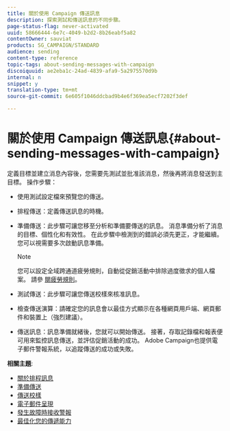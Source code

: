 ```yaml
---
title: 關於使用 Campaign 傳送訊息
description: 探索測試和傳送訊息的不同步驟。
page-status-flag: never-activated
uuid: 58666444-6e7c-4049-b2d2-8b26eabf5a82
contentOwner: sauviat
products: SG_CAMPAIGN/STANDARD
audience: sending
content-type: reference
topic-tags: about-sending-messages-with-campaign
discoiquuid: ae2eba1c-24ad-4839-afa9-5a2975570d9b
internal: n
snippet: y
translation-type: tm+mt
source-git-commit: 6e605f1046ddcbad9b4e6f369ea5ecf7202f3def

---
```



# 關於使用 Campaign 傳送訊息{#about-sending-messages-with-campaign}

定義目標並建立消息內容後，您需要先測試並批准該消息，然後再將消息發送到主目標。 操作步驟：

* 使用測試設定檔來預覽您的傳送。
* 排程傳送：定義傳送訊息的時機。
* 準備傳送：此步驟可讓您移至分析和準備要傳送的訊息。 消息準備分析了消息的目標、個性化和有效性。 在此步驟中檢測到的錯誤必須先更正，才能繼續。 您可以視需要多次啟動訊息準備。

   >[!NOTE]
   >
   >您可以設定全域跨通道疲勞規則，自動從促銷活動中排除過度徵求的個人檔案。 請參 [閱疲勞規則](../../administration/using/fatigue-rules.md)。

* 測試傳送：此步驟可讓您傳送校樣來核准訊息。
* 檢查傳送演算：請確定您的訊息會以最佳方式顯示在各種網頁用戶端、網頁郵件和裝置上（強烈建議）。
* 傳送訊息：訊息準備就緒後，您就可以開始傳送。 接著，存取記錄檔和報表便可用來監控訊息傳送，並評估促銷活動的成功。 Adobe Campaign也提供電子郵件警報系統，以追蹤傳送的成功或失敗。

**相關主題**:

* [關於排程訊息](../../sending/using/about-scheduling-messages.md)
* [準備傳送](../../sending/using/preparing-the-send.md)
* [傳送校樣](../../sending/using/sending-proofs.md)
* [電子郵件呈現](../../sending/using/email-rendering.md)
* [發生故障時接收警報](../../sending/using/receiving-alerts-when-failures-happen.md)
* [最佳化您的傳遞能力](../../sending/using/about-deliverability.md)
